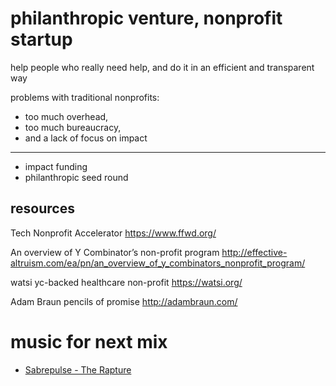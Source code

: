 # philanthropic venture, nonprofit startup

help people who really need help, and do it in an efficient and transparent way


problems with traditional nonprofits: 
  - too much overhead, 
  - too much bureaucracy, 
  - and a lack of focus on impact

---

- impact funding
- philanthropic seed round


## resources

Tech Nonprofit Accelerator
https://www.ffwd.org/

An overview of Y Combinator’s non-profit program
http://effective-altruism.com/ea/pn/an_overview_of_y_combinators_nonprofit_program/


watsi
yc-backed healthcare non-profit
https://watsi.org/

Adam Braun
pencils of promise
http://adambraun.com/


# music for next mix

- [Sabrepulse - The Rapture](http://sabrepulse.bandcamp.com/album/first-crush)
